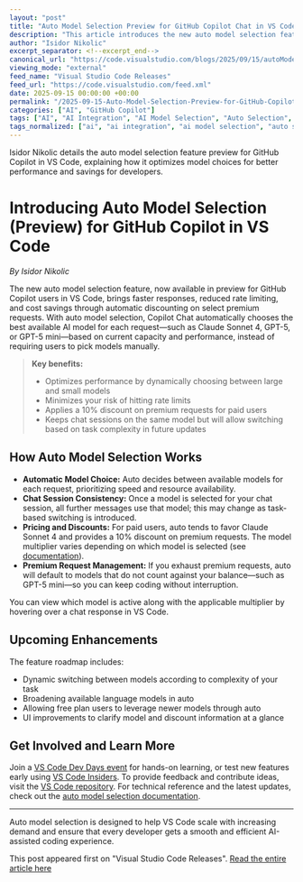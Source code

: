 ```yaml
---
layout: "post"
title: "Auto Model Selection Preview for GitHub Copilot Chat in VS Code"
description: "This article introduces the new auto model selection feature—now in preview—within GitHub Copilot Chat for VS Code. It outlines how this capability automatically picks the optimal AI model for each chat request, dynamically balancing performance and capacity, and details upcoming improvements. The post explains pricing impacts, such as discounts for paid users, and how the feature manages model choices like Claude Sonnet 4 or GPT-5-mini. The article is written by Isidor Nikolic."
author: "Isidor Nikolic"
excerpt_separator: <!--excerpt_end-->
canonical_url: "https://code.visualstudio.com/blogs/2025/09/15/autoModelSelection"
viewing_mode: "external"
feed_name: "Visual Studio Code Releases"
feed_url: "https://code.visualstudio.com/feed.xml"
date: 2025-09-15 00:00:00 +00:00
permalink: "/2025-09-15-Auto-Model-Selection-Preview-for-GitHub-Copilot-Chat-in-VS-Code.html"
categories: ["AI", "GitHub Copilot"]
tags: ["AI", "AI Integration", "AI Model Selection", "Auto Selection", "Claude Sonnet 4", "Copilot Chat", "Developer Tools", "GitHub Copilot", "GPT 5", "GPT 5 Mini", "Model Discount", "Model Multiplier", "News", "OpenAI", "Premium Requests", "VS Code", "VS Code Dev Days"]
tags_normalized: ["ai", "ai integration", "ai model selection", "auto selection", "claude sonnet 4", "copilot chat", "developer tools", "github copilot", "gpt 5", "gpt 5 mini", "model discount", "model multiplier", "news", "openai", "premium requests", "vs code", "vs code dev days"]
---
```


Isidor Nikolic details the auto model selection feature preview for GitHub Copilot in VS Code, explaining how it optimizes model choices for better performance and savings for developers.<!--excerpt_end-->

# Introducing Auto Model Selection (Preview) for GitHub Copilot in VS Code

*By Isidor Nikolic*

The new auto model selection feature, now available in preview for GitHub Copilot users in VS Code, brings faster responses, reduced rate limiting, and cost savings through automatic discounting on select premium requests. With auto model selection, Copilot Chat automatically chooses the best available AI model for each request—such as Claude Sonnet 4, GPT-5, or GPT-5 mini—based on current capacity and performance, instead of requiring users to pick models manually.

> **Key benefits:**
> - Optimizes performance by dynamically choosing between large and small models
> - Minimizes your risk of hitting rate limits
> - Applies a 10% discount on premium requests for paid users
> - Keeps chat sessions on the same model but will allow switching based on task complexity in future updates

## How Auto Model Selection Works

- **Automatic Model Choice:** Auto decides between available models for each request, prioritizing speed and resource availability.
- **Chat Session Consistency:** Once a model is selected for your chat session, all further messages use that model; this may change as task-based switching is introduced.
- **Pricing and Discounts:** For paid users, auto tends to favor Claude Sonnet 4 and provides a 10% discount on premium requests. The model multiplier varies depending on which model is selected (see [documentation](https://docs.github.com/en/copilot/concepts/billing/copilot-requests#model-multipliers)).
- **Premium Request Management:** If you exhaust premium requests, auto will default to models that do not count against your balance—such as GPT-5 mini—so you can keep coding without interruption.

You can view which model is active along with the applicable multiplier by hovering over a chat response in VS Code.

## Upcoming Enhancements

The feature roadmap includes:

- Dynamic switching between models according to complexity of your task
- Broadening available language models in auto
- Allowing free plan users to leverage newer models through auto
- UI improvements to clarify model and discount information at a glance

## Get Involved and Learn More

Join a [VS Code Dev Days event](/dev-days) for hands-on learning, or test new features early using [VS Code Insiders](https://code.visualstudio.com/insiders/). To provide feedback and contribute ideas, visit the [VS Code repository](https://github.com/microsoft/vscode/issues). For technical reference and the latest updates, check out the [auto model selection documentation](https://code.visualstudio.com/docs/copilot/customization/language-models#_auto-model-selection).

---

Auto model selection is designed to help VS Code scale with increasing demand and ensure that every developer gets a smooth and efficient AI-assisted coding experience.

This post appeared first on "Visual Studio Code Releases". [Read the entire article here](https://code.visualstudio.com/blogs/2025/09/15/autoModelSelection)
